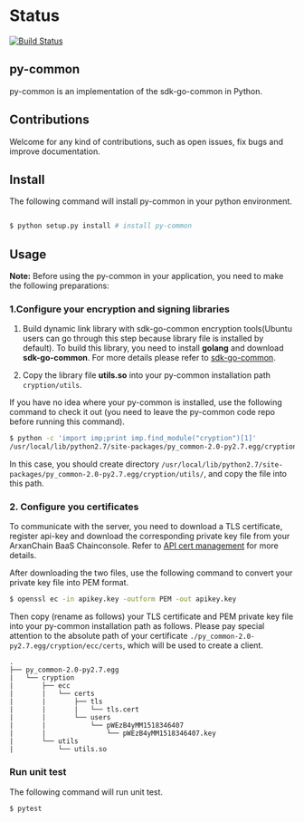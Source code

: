 # Status

[![Build Status](https://travis-ci.org/arxanchain/py-common.svg?branch=master)](https://travis-ci.org/arxanchain/py-common)

## py-common

py-common is an implementation of the sdk-go-common in Python.

## Contributions

Welcome for any kind of contributions, such as open issues, fix bugs and improve documentation.

## Install

The following command will install py-common in your python environment.

```sh

$ python setup.py install # install py-common
```

## Usage

**Note:** Before using the py-common in your application, you need to make the following preparations:

### 1.Configure your encryption and signing libraries

1. Build dynamic link library with sdk-go-common encryption tools(Ubuntu users can go through this step because library file is installed by default). To build this library, you need to install **golang** and download **sdk-go-common**. For more details please refer to [sdk-go-common](https://github.com/arxanchain/sdk-go-common/tree/master/crypto/tools/README.md).

2. Copy the library file **utils.so** into your py-common installation path `cryption/utils`.

If you have no idea where your py-common is installed, use the following command to check it out (you need to leave the py-common code repo before running this command).

```sh
$ python -c 'import imp;print imp.find_module("cryption")[1]'
/usr/local/lib/python2.7/site-packages/py_common-2.0-py2.7.egg/cryption
```

In this case, you should create directory `/usr/local/lib/python2.7/site-packages/py_common-2.0-py2.7.egg/cryption/utils/`, and copy the file into this path.

### 2. Configure you certificates

To communicate with the server, you need to download a TLS certificate, register api-key and download the corresponding private key file from your ArxanChain BaaS Chainconsole. Refer to [API cert management](http://www.arxanfintech.com/infocenter/html/chainconsole/manual.html#api) for more details.

After downloading the two files, use the following command to convert your private key file into PEM format.

```sh
$ openssl ec -in apikey.key -outform PEM -out apikey.key
```

Then copy (rename as follows) your TLS certificate and PEM private key file into your py-common installation path as follows. Please pay special attention to the absolute path of your certificate `./py_common-2.0-py2.7.egg/cryption/ecc/certs`, which will be used to create a client.

```
.
├── py_common-2.0-py2.7.egg
|   └── cryption
|       ├── ecc
|       |   └── certs
|       |       ├── tls
|       |       |   └── tls.cert
|       |       └── users
|       |           └── pWEzB4yMM1518346407
|       |               └── pWEzB4yMM1518346407.key
|       └── utils
|           └── utils.so
```

### Run unit test

The following command will run unit test.

```sh
$ pytest
```

